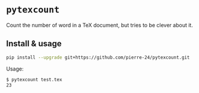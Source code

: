 # `pytexcount`

Count the number of word in a TeX document, but tries to be clever about it.

## Install & usage

```bash
pip install --upgrade git+https://github.com/pierre-24/pytexcount.git
```

Usage:

```bash
$ pytexcount test.tex
23
```